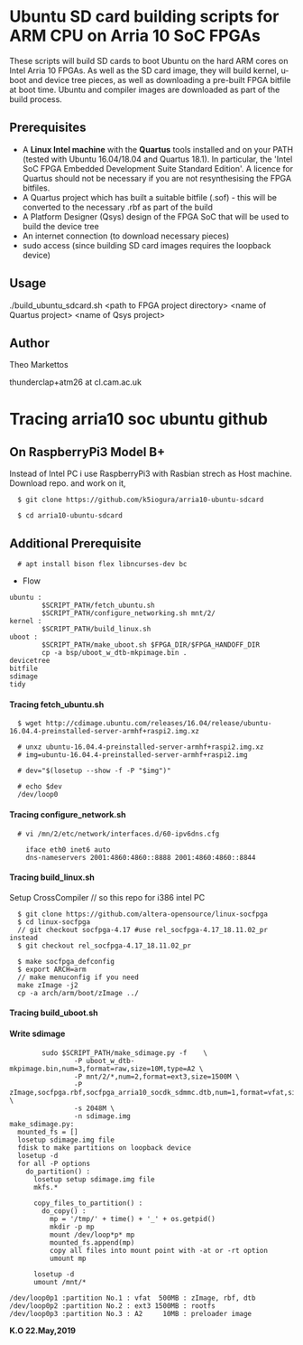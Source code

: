 # Ubuntu SD card building scripts for ARM CPU on Arria 10 SoC FPGAs

These scripts will build SD cards to boot Ubuntu on the hard ARM cores on
Intel Arria 10 FPGAs.  As well as the SD card image, they will build kernel, u-boot
and device tree pieces, as well as downloading a pre-built FPGA bitfile at
boot time.  Ubuntu and compiler images are downloaded as part of the build
process.

## Prerequisites

* A **Linux Intel machine** with the **Quartus** tools installed and on your PATH (tested with Ubuntu 16.04/18.04 and Quartus
  18.1).  In particular, the 'Intel SoC FPGA Embedded Development Suite Standard
  Edition'.  A licence for Quartus should not be necessary if you are not
  resynthesising the FPGA bitfiles.
* A Quartus project which has built a suitable bitfile (.sof) - this will be converted to the necessary .rbf as part of the build
* A Platform Designer (Qsys) design of the FPGA SoC that will be used to build the device tree
* An internet connection (to download necessary pieces)
* sudo access (since building SD card images requires the loopback device)

## Usage

./build_ubuntu_sdcard.sh \<path to FPGA project directory\> \<name of Quartus project\> \<name of Qsys project>

## Author

Theo Markettos

thunderclap+atm26 at cl.cam.ac.uk

# Tracing arria10 soc ubuntu github

## On RaspberryPi3 Model B+
Instead of Intel PC i use RaspberryPi3 with Rasbian strech as Host machine. Download repo. and work on it,  
```
  $ git clone https://github.com/k5iogura/arria10-ubuntu-sdcard

  $ cd arria10-ubuntu-sdcard
```

## Additional Prerequisite

```
  # apt install bison flex libncurses-dev bc  
```

- Flow  
```
ubuntu :
        $SCRIPT_PATH/fetch_ubuntu.sh
        $SCRIPT_PATH/configure_networking.sh mnt/2/
kernel :
        $SCRIPT_PATH/build_linux.sh
uboot :
        $SCRIPT_PATH/make_uboot.sh $FPGA_DIR/$FPGA_HANDOFF_DIR
        cp -a bsp/uboot_w_dtb-mkpimage.bin .
devicetree
bitfile
sdimage
tidy
```

#### Tracing fetch_ubuntu.sh
```
  $ wget http://cdimage.ubuntu.com/releases/16.04/release/ubuntu-16.04.4-preinstalled-server-armhf+raspi2.img.xz

  # unxz ubuntu-16.04.4-preinstalled-server-armhf+raspi2.img.xz
  # img=ubuntu-16.04.4-preinstalled-server-armhf+raspi2.img

  # dev="$(losetup --show -f -P "$img")"

  # echo $dev
  /dev/loop0
```

#### Tracing configure_network.sh
```
  # vi /mn/2/etc/network/interfaces.d/60-ipv6dns.cfg

    iface eth0 inet6 auto
    dns-nameservers 2001:4860:4860::8888 2001:4860:4860::8844
```

#### Tracing build_linux.sh

  Setup CrossCompiler // so this repo for i386 intel PC  
```
  $ git clone https://github.com/altera-opensource/linux-socfpga
  $ cd linux-socfpga
  // git checkout socfpga-4.17 #use rel_socfpga-4.17_18.11.02_pr instead
  $ git checkout rel_socfpga-4.17_18.11.02_pr

  $ make socfpga_defconfig
  $ export ARCH=arm
  // make menuconfig if you need
  make zImage -j2
  cp -a arch/arm/boot/zImage ../
```

#### Tracing build_uboot.sh

#### Write sdimage
```
        sudo $SCRIPT_PATH/make_sdimage.py -f    \
                -P uboot_w_dtb-mkpimage.bin,num=3,format=raw,size=10M,type=A2 \
                -P mnt/2/*,num=2,format=ext3,size=1500M \
                -P zImage,socfpga.rbf,socfpga_arria10_socdk_sdmmc.dtb,num=1,format=vfat,size=500M \
                -s 2048M \
                -n sdimage.img
make_sdimage.py:
  mounted_fs = []
  losetup sdimage.img file
  fdisk to make partitions on loopback device
  losetup -d
  for all -P options
    do_partition() :
      losetup setup sdimage.img file
      mkfs.*

      copy_files_to_partition() :
        do_copy() :
          mp = '/tmp/' + time() + '_' + os.getpid()
          mkdir -p mp
          mount /dev/loop*p* mp
          mounted_fs.append(mp)
          copy all files into mount point with -at or -rt option
          umount mp

      losetup -d
      umount /mnt/*

/dev/loop0p1 :partition No.1 : vfat  500MB : zImage, rbf, dtb
/dev/loop0p2 :partition No.2 : ext3 1500MB : rootfs
/dev/loop0p3 :partition No.3 : A2     10MB : preloader image
```
**K.O 22.May,2019**  
